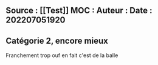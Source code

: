 Source : [[Test]]
MOC : 
Auteur :
Date : 202207051920
---

## Catégorie 2, encore mieux 
Franchement trop ouf en fait c'est de la balle